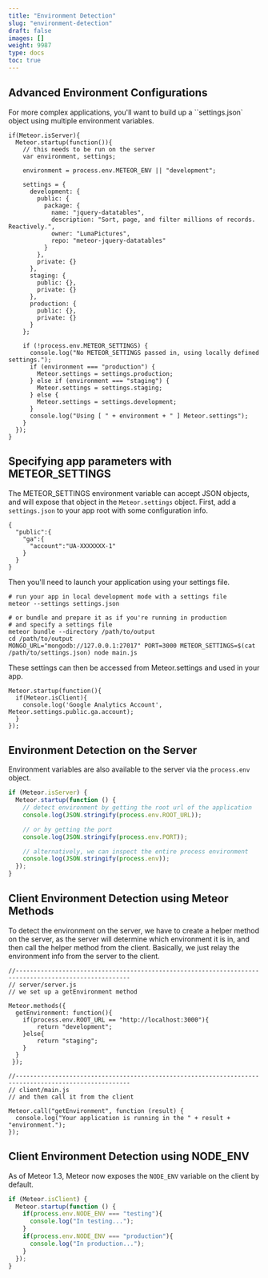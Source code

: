 ```yaml
---
title: "Environment Detection"
slug: "environment-detection"
draft: false
images: []
weight: 9987
type: docs
toc: true
---
```


## Advanced Environment Configurations
For more complex applications, you'll want to build up a ``settings.json` object using multiple environment variables.

```
if(Meteor.isServer){
  Meteor.startup(function()){
    // this needs to be run on the server
    var environment, settings;

    environment = process.env.METEOR_ENV || "development";

    settings = {
      development: {
        public: {
          package: {
            name: "jquery-datatables",
            description: "Sort, page, and filter millions of records. Reactively.",
            owner: "LumaPictures",
            repo: "meteor-jquery-datatables"
          }
        },
        private: {}
      },
      staging: {
        public: {},
        private: {}
      },
      production: {
        public: {},
        private: {}
      }
    };

    if (!process.env.METEOR_SETTINGS) {
      console.log("No METEOR_SETTINGS passed in, using locally defined settings.");
      if (environment === "production") {
        Meteor.settings = settings.production;
      } else if (environment === "staging") {
        Meteor.settings = settings.staging;
      } else {
        Meteor.settings = settings.development;
      }
      console.log("Using [ " + environment + " ] Meteor.settings");
    }
  });
}
```

## Specifying app parameters with METEOR_SETTINGS
The METEOR_SETTINGS environment variable can accept JSON objects, and will expose that object in the ``Meteor.settings`` object. First, add a ``settings.json`` to your app root with some configuration info.

<!-- language: lang-js -->
```
{
  "public":{
    "ga":{
      "account":"UA-XXXXXXX-1"
    }
  }
}
```
Then you'll need to launch your application using your settings file.

<!-- language: lang-bash -->
```
# run your app in local development mode with a settings file
meteor --settings settings.json

# or bundle and prepare it as if you're running in production
# and specify a settings file
meteor bundle --directory /path/to/output
cd /path/to/output
MONGO_URL="mongodb://127.0.0.1:27017" PORT=3000 METEOR_SETTINGS=$(cat /path/to/settings.json) node main.js
```

These settings can then be accessed from Meteor.settings and used in your app.

<!-- language: lang-js -->
```
Meteor.startup(function(){
  if(Meteor.isClient){
    console.log('Google Analytics Account', Meteor.settings.public.ga.account);
  }
});
```

## Environment Detection on the Server
Environment variables are also available to the server via the ``process.env`` object.

```js
if (Meteor.isServer) {
  Meteor.startup(function () {
    // detect environment by getting the root url of the application
    console.log(JSON.stringify(process.env.ROOT_URL));

    // or by getting the port
    console.log(JSON.stringify(process.env.PORT));

    // alternatively, we can inspect the entire process environment
    console.log(JSON.stringify(process.env));
  });
}
```

## Client Environment Detection using Meteor Methods
To detect the environment on the server, we have to create a helper method on the server, as the server will determine which environment it is in, and then call the helper method from the client. Basically, we just relay the environment info from the server to the client.

```
//------------------------------------------------------------------------------------------------------
// server/server.js
// we set up a getEnvironment method

Meteor.methods({
  getEnvironment: function(){
    if(process.env.ROOT_URL == "http://localhost:3000"){
        return "development";
    }else{
        return "staging";
    }
  }
 });    

//------------------------------------------------------------------------------------------------------
// client/main.js
// and then call it from the client

Meteor.call("getEnvironment", function (result) {
  console.log("Your application is running in the " + result + "environment.");
});
```

## Client Environment Detection using NODE_ENV
As of Meteor 1.3, Meteor now exposes the ``NODE_ENV`` variable on the client by default.

```js
if (Meteor.isClient) {
  Meteor.startup(function () {
    if(process.env.NODE_ENV === "testing"){
      console.log("In testing...");
    }
    if(process.env.NODE_ENV === "production"){
      console.log("In production...");
    }
  });
}
```

